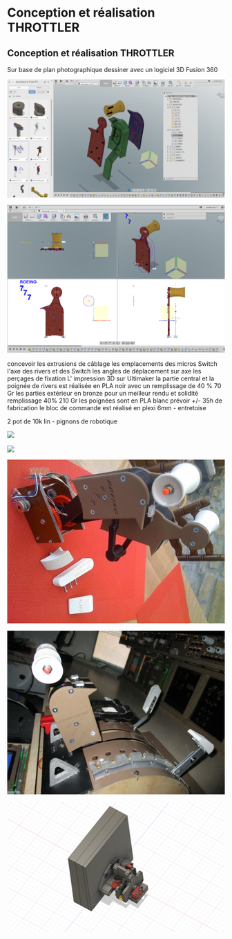 # Conception et réalisation  THROTTLER

## Conception et réalisation   THROTTLER

Sur base de plan photographique dessiner avec un logiciel 3D Fusion 360

![](../.gitbook/assets/image%20%2817%29.png)

![](../.gitbook/assets/image%20%2829%29.png)

concevoir les extrusions de câblage les emplacements des micros Switch l'axe des rivers et des Switch les angles de déplacement sur axe les perçages de fixation L' impression 3D sur Ultimaker la partie central et la poignée de rivers est réalisée en PLA noir avec un remplissage de 40 % 70 Gr les parties extérieur en bronze pour un meilleur rendu et solidité remplissage 40% 210 Gr les poignées sont en PLA blanc prévoir +/- 35h de fabrication le bloc de commande est réalisé en plexi 6mm - entretoise 

2 pot de 10k lin - pignons de robotique

![](https://hackpad-attachments.imgix.net/hackpad.com_HUfptQb0hsX_p.672700_1487935756501_IMG_0612.JPG?fit=max&w=882)

![](https://hackpad-attachments.imgix.net/hackpad.com_HUfptQb0hsX_p.672700_1488238698015_IMG_0048.JPG?fit=max&w=882)

![](../.gitbook/assets/image%20%2831%29.png)

![](../.gitbook/assets/image%20%2835%29.png)

![](../.gitbook/assets/montage-apu.png)

